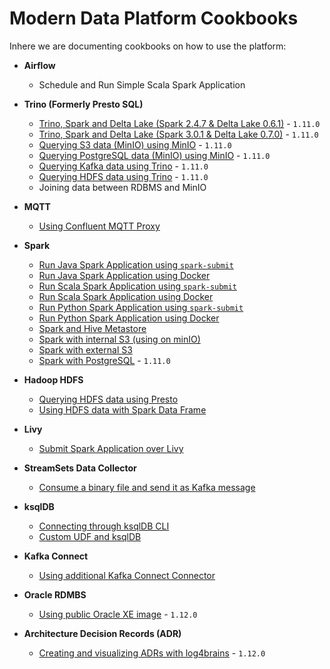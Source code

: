 # Modern Data Platform Cookbooks

Inhere we are documenting cookbooks on how to use the platform:

 * **Airflow**
   * Schedule and Run Simple Scala Spark Application

 * **Trino (Formerly Presto SQL)**
   * [Trino, Spark and Delta Lake (Spark 2.4.7 & Delta Lake 0.6.1)](./recipes/delta-lake-and-trino-spark2.4/) - `1.11.0`
   * [Trino, Spark and Delta Lake (Spark 3.0.1 & Delta Lake 0.7.0)](./recipes/delta-lake-and-trino-spark3.0/) - `1.11.0`
   * [Querying S3 data (MinIO) using MinIO](./recipes/querying-minio-with-trino/) - `1.11.0`
   * [Querying PostgreSQL data (MinIO) using MinIO](./recipes/querying-postgresql-with-trino/) - `1.11.0`
   * [Querying Kafka data using Trino](./recipes/querying-kafka-with-trino/) - `1.11.0` 
   * [Querying HDFS data using Trino](./recipes/querying-hdfs-with-presto/) - `1.11.0`
   * Joining data between RDBMS and MinIO

 * **MQTT**
   * [Using Confluent MQTT Proxy](./recipes/using-mqtt-proxy/)

 * **Spark**
   * [Run Java Spark Application using `spark-submit`](./recipes/run-spark-simple-app-java-submit)
   * [Run Java Spark Application using Docker](./recipes/run-spark-simple-app-java-docker)
   * [Run Scala Spark Application using `spark-submit`](./recipes/run-spark-simple-app-scala-submit)
   * [Run Scala Spark Application using Docker](./recipes/run-spark-simple-app-scala-docker)
   * [Run Python Spark Application using `spark-submit`](./recipes/run-spark-simple-app-python-submit)
   * [Run Python Spark Application using Docker](./recipes/run-spark-simple-app-python-docker)   
   * [Spark and Hive Metastore](./recipes/spark-and-hive-metastore/)
   * [Spark with internal S3 (using on minIO)](./recipes/spark-with-internal-s3)
   * [Spark with external S3](./recipes/spark-with-external-s3)
   * [Spark with PostgreSQL](./recipes/spark-with-postgresql) - `1.11.0`

 * **Hadoop HDFS**
   * [Querying HDFS data using Presto](./recipes/querying-hdfs-with-presto/)
   * [Using HDFS data with Spark Data Frame](./recipes/using-hdfs-with-spark/)
 
 * **Livy**
   * [Submit Spark Application over Livy](./recipes/run-spark-simple-app-scala-livy)

 * **StreamSets Data Collector**
   * [Consume a binary file and send it as Kafka message](./recipes/streamsets-binary-file-to-kafka) 

 * **ksqlDB**
   * [Connecting through ksqlDB CLI](./recipes/connecting-through-ksqldb-cli)    
   * [Custom UDF and ksqlDB](./recipes/custom-udf-and-ksqldb)    

 * **Kafka Connect**
   * [Using additional Kafka Connect Connector](./recipes/using-additional-kafka-connect-connector)    

 * **Oracle RDMBS**
   * [Using public Oracle XE image](./recipes/using-public-oracle-xe-image) - `1.12.0`    
    

 * **Architecture Decision Records (ADR)**
   * [Creating and visualizing ADRs with log4brains](./recipes/creating-adr-with-log4brains) - `1.12.0`    
